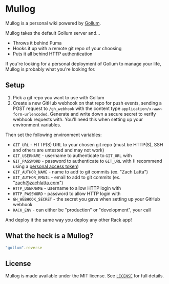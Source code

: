 # Mullog

Mullog is a personal wiki powered by [Gollum](https://github.com/gollum/gollum).

Mullog takes the default Gollum server and...

- Throws it behind Puma
- Hooks it up with a remote git repo of your choosing
- Puts it all behind HTTP authentication

If you're looking for a personal deployment of Gollum to manage your life, Mullog is probably what you're looking for.

## Setup

1. Pick a git repo you want to use with Gollum
2. Create a new GitHub webhook on that repo for push events, sending a POST request to `/gh_webhook` with the content type `application/x-www-form-urlencoded`. Generate and write down a secure secret to verify webhook requests with. You'll need this when setting up your environment variables.

Then set the following environment variables:

- `GIT_URL` - HTTP(S) URL to your chosen git repo (must be HTTP(S), SSH and others are untested and may not work)
- `GIT_USERNAME` - username to authenticate to `GIT_URL` with
- `GIT_PASSWORD` - password to authenticate to `GIT_URL` with (I recommend using a [personal access token](https://help.github.com/articles/creating-a-personal-access-token-for-the-command-line/))
- `GIT_AUTHOR_NAME` - name to add to git commits (ex. "Zach Latta")
- `GIT_AUTHOR_EMAIL` - email to add to git commits (ex. "zach@zachlatta.com")
- `HTTP_USERNAME` - username to allow HTTP login with
- `HTTP_PASSWORD` - password to allow HTTP login with
- `GH_WEBHOOK_SECRET` - the secret you gave when setting up your GitHub webhook
- `RACK_ENV` - can either be "production" or "development", your call

And deploy it the same way you deploy any other Rack app!

## What the heck is a Mullog?

```ruby
"gollum".reverse
```

## License

Mullog is made available under the MIT license. See [`LICENSE`](LICENSE) for full details.
